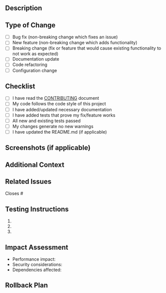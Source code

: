 ## Description
<!-- Provide a detailed description of the changes in this PR -->

## Type of Change
<!-- Mark the appropriate option with an "x" -->
- [ ] Bug fix (non-breaking change which fixes an issue)
- [ ] New feature (non-breaking change which adds functionality)
- [ ] Breaking change (fix or feature that would cause existing functionality to not work as expected)
- [ ] Documentation update
- [ ] Code refactoring
- [ ] Configuration change

## Checklist
<!-- Mark completed items with an "x" -->
- [ ] I have read the [CONTRIBUTING](../CONTRIBUTING.md) document
- [ ] My code follows the code style of this project
- [ ] I have added/updated necessary documentation
- [ ] I have added tests that prove my fix/feature works
- [ ] All new and existing tests passed
- [ ] My changes generate no new warnings
- [ ] I have updated the README.md (if applicable)

## Screenshots (if applicable)
<!-- Add screenshots to help explain your changes -->

## Additional Context
<!-- Add any other context about the PR here -->

## Related Issues
<!-- Link to related issues if any -->
Closes #

## Testing Instructions
<!-- Provide steps to test your changes -->
1. 
2. 
3. 

## Impact Assessment
<!-- Describe the impact of your changes -->
- Performance impact:
- Security considerations:
- Dependencies affected:

## Rollback Plan
<!-- How can these changes be reverted if needed -->


